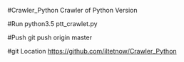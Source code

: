 #Crawler_Python
Crawler of Python Version

#Run
python3.5 ptt_crawlet.py

#Push
git push origin master

#git Location
https://github.com/iltetnow/Crawler_Python
